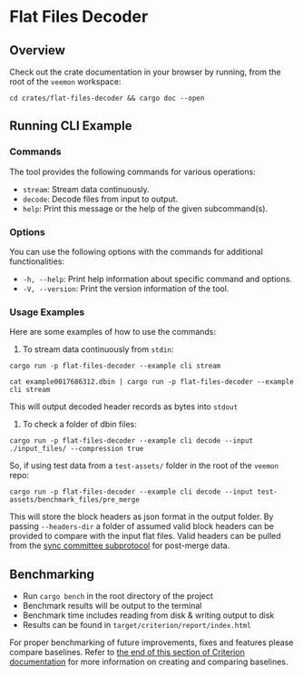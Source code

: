 # Flat Files Decoder

## Overview

Check out the crate documentation in your browser by running, from
the root of the `veemon` workspace:

```terminal
cd crates/flat-files-decoder && cargo doc --open
```

## Running CLI Example

### Commands

The tool provides the following commands for various operations:

- `stream`: Stream data continuously.
- `decode`: Decode files from input to output.
- `help`: Print this message or the help of the given subcommand(s).

### Options

You can use the following options with the commands for additional functionalities:

- `-h, --help`: Print help information about specific command and options.
- `-V, --version`: Print the version information of the tool.

### Usage Examples

Here are some examples of how to use the commands:

1. To stream data continuously from `stdin`:

```terminal
cargo run -p flat-files-decoder --example cli stream
```

```terminal
cat example0017686312.dbin | cargo run -p flat-files-decoder --example cli stream
```

This will output decoded header records as bytes into `stdout`

1. To check a folder of dbin files:

```terminal
cargo run -p flat-files-decoder --example cli decode --input ./input_files/ --compression true
```

So, if using test data from a `test-assets/` folder in the root of the `veemon` repo:

```terminal
cargo run -p flat-files-decoder --example cli decode --input test-assets/benchmark_files/pre_merge
```

This will store the block headers as json format in the output folder. 
By passing `--headers-dir` a folder of assumed valid block headers can be provided to compare
with the input flat files. Valid headers can be pulled from the [sync committee subprotocol](https://github.com/ethereum/annotated-spec/blob/master/altair/sync-protocol.md) for post-merge data.

## Benchmarking

- Run `cargo bench` in the root directory of the project
- Benchmark results will be output to the terminal
- Benchmark time includes reading from disk & writing output to disk
- Results can be found in `target/criterion/report/index.html`

For proper benchmarking of future improvements, fixes and features please compare baselines.
Refer to [the end of this section of Criterion documentation](https://bheisler.github.io/criterion.rs/book/user_guide/command_line_options.html) for more information on creating and comparing baselines.
